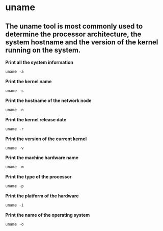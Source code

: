 # uname

## The uname tool is most commonly used to determine the processor architecture, the system hostname and the version of the kernel running on the system.

**Print all the system information**

```python
uname -a
```

**Print the kernel name**

```python
uname -s
```

**Print the hostname of the network node**

```python
uname -n
```

**Print the kernel release date**

```python
uname -r
```

**Print the version of the current kernel**

```python
uname -v
```

**Print the machine hardware name**

```python
uname -m
```

**Print the type of the processor**

```python
uname -p
```

**Print the platform of the hardware**

```python
uname -i
```

**Print the name of the operating system**

```python
uname -o
```
